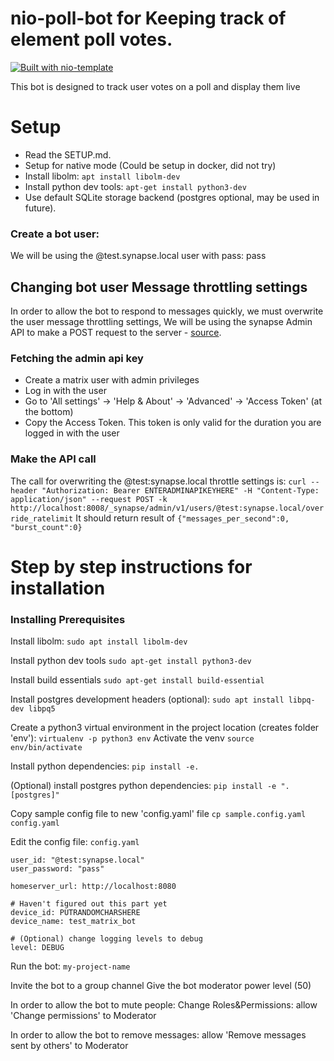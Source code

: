 # nio-poll-bot for Keeping track of element poll votes.
[![Built with nio-template](https://img.shields.io/badge/built%20with-nio--template-brightgreen)](https://github.com/anoadragon453/nio-template)

This bot is designed to track user votes on a poll and display them live

# Setup

* Read the SETUP.md. 
* Setup for native mode (Could be setup in docker, did not try)
* Install libolm: `apt install libolm-dev`
* Install python dev tools: `apt-get install python3-dev`
* Use default SQLite storage backend (postgres optional, may be used in future).

### Create a bot user:
We will be using the @test.synapse.local user with pass: pass


## Changing bot user Message throttling settings
In order to allow the bot to respond to messages quickly,
we must overwrite the user message throttling settings,
We will be using the synapse Admin API to make a POST request to the server - 
[source](https://matrix-org.github.io/synapse/latest/usage/administration/admin_api/).

### Fetching the admin api key 
* Create a matrix user with admin privileges
* Log in with the user
* Go to 'All settings' -> 'Help & About' -> 'Advanced' -> 'Access Token' (at the bottom)
* Copy the Access Token.
This token is only valid for the duration you are logged in with the user
 
### Make the API call 
The call for overwriting the @test:synapse.local throttle settings is:
`curl --header "Authorization: Bearer ENTERADMINAPIKEYHERE" -H "Content-Type: application/json" --request POST -k http://localhost:8008/_synapse/admin/v1/users/@test:synapse.local/override_ratelimit`
It should return result of `{"messages_per_second":0, "burst_count":0}`

# Step by step instructions for installation

### Installing Prerequisites 

Install libolm:
`sudo apt install libolm-dev`

Install python dev tools
`sudo apt-get install python3-dev`

Install build essentials
`sudo apt-get install build-essential`

Install postgres development headers (optional):
`sudo apt install libpq-dev libpq5`

Create a python3 virtual environment in the project location (creates folder 'env'):
`virtualenv -p python3 env`
Activate the venv
`source env/bin/activate`

Install python dependencies:
`pip install -e.`

(Optional) install postgres python dependencies:
`pip install -e ".[postgres]"`



Copy sample config file to new 'config.yaml' file
`cp sample.config.yaml config.yaml`

Edit the config file: `config.yaml`
```
user_id: "@test:synapse.local"
user_password: "pass"

homeserver_url: http://localhost:8080

# Haven't figured out this part yet
device_id: PUTRANDOMCHARSHERE
device_name: test_matrix_bot

# (Optional) change logging levels to debug
level: DEBUG
```

Run the bot:
`my-project-name`

Invite the bot to a group channel
Give the bot moderator power level (50)

In order to allow the bot to mute people:
Change Roles&Permissions: allow 'Change permissions' to Moderator 

In order to allow the bot to remove messages:
allow 'Remove messages sent by others' to Moderator
